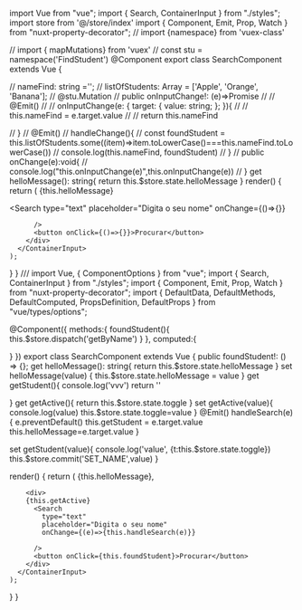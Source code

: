 import Vue from "vue";
import { Search, ContainerInput } from "./styles";
import store from '@/store/index'
import { Component, Emit, Prop, Watch } from "nuxt-property-decorator";
// import {namespace} from 'vuex-class'


// import { mapMutations} from 'vuex'
// const stu = namespace('FindStudent')
@Component
export class SearchComponent extends Vue {

  // nameFind: string ='';
  // listOfStudents: Array<string> = ['Apple', 'Orange', 'Banana'];
  // @stu.Mutation
  // public onInputChange!: (e)=>Promise<boolean>
  // // @Emit()
  // // onInputChange(e: { target: { value: string; }; }){
  // //  this.nameFind = e.target.value
  // //  return this.nameFind

  // }
  // @Emit()
  // handleChange(){
  // const foundStudent = this.listOfStudents.some((item)=>item.toLowerCase()===this.nameFind.toLowerCase())
  // console.log(this.nameFind, foundStudent)
  // }
  // public onChange(e):void{
  //   console.log("this.onInputChange(e)",this.onInputChange(e))
  // }
  get helloMessage(): string{
    return this.$store.state.helloMessage
  }
  render() {
    return (
      <ContainerInput>
        {this.helloMessage}
        <div>
          <Search
            type="text"
            placeholder="Digita o seu nome"
            onChange={()=>{}}

          />
          <button onClick={()=>{}}>Procurar</button>
        </div>
      </ContainerInput>
    );
  }
}
///
import Vue, { ComponentOptions } from "vue";
import { Search, ContainerInput } from "./styles";
import { Component, Emit, Prop, Watch } from "nuxt-property-decorator";
import { DefaultData, DefaultMethods, DefaultComputed, PropsDefinition, DefaultProps } from "vue/types/options";

@Component({
  methods:{
    foundStudent(){
      this.$store.dispatch('getByName')
    }
  },
  computed:{

  }
})
export class SearchComponent extends Vue {
  public foundStudent!: () => {};
  get helloMessage(): string{
    return this.$store.state.helloMessage
  }
  set helloMessage(value) {
    this.$store.state.helloMessage = value
  }
  get getStudent(){
    console.log('vvv')
    return ''

  }
  get getActive(){
    return this.$store.state.toggle
  }
  set getActive(value){
    console.log(value)
    this.$store.state.toggle=value
  }
  @Emit()
  handleSearch(e){
    e.preventDefault()
    this.getStudent = e.target.value
    this.helloMessage=e.target.value
  }

  set getStudent(value){
    console.log('value', {t:this.$store.state.toggle})
    this.$store.commit('SET_NAME',value)
  }

  render() {
    return (
      <ContainerInput>
        {this.helloMessage},

        <div>
        {this.getActive}
          <Search
            type="text"
            placeholder="Digita o seu nome"
            onChange={(e)=>{this.handleSearch(e)}}

          />
          <button onClick={this.foundStudent}>Procurar</button>
        </div>
      </ContainerInput>
    );
  }
}
